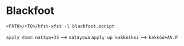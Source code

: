 # Blackfoot

`<PATH>/<TO>/hfst-xfst -l blackfoot.script`

`apply down natáyo+3S` –> `natáyowa`
`apply up kakkóíksi` –> `kakkóó+AN.P`
